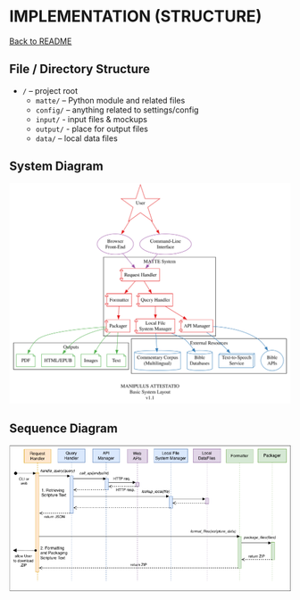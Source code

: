 # IMPLEMENTATION (STRUCTURE)

[Back to README](../README.md)

## File / Directory Structure

- `/` – project root
    + `matte/` – Python module and related files
    + `config/` – anything related to settings/config
    + `input/` - input files & mockups
    + `output/` - place for output files
    + `data/` – local data files

## System Diagram

![System Diagram](./img/system-design-1.1.svg)

## Sequence Diagram

![Sequence Diagram](./img/matte-sequence-diagram.drawio-1.4.png)
